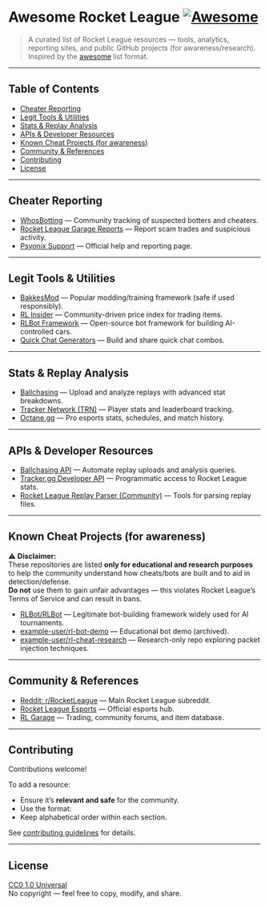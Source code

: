 # Awesome Rocket League [![Awesome](https://awesome.re/badge.svg)](https://awesome.re)

> A curated list of Rocket League resources — tools, analytics, reporting sites, and public GitHub projects (for awareness/research).  
> Inspired by the [awesome](https://github.com/sindresorhus/awesome) list format.

---

## Table of Contents
- [Cheater Reporting](#cheater-reporting)
- [Legit Tools & Utilities](#legit-tools--utilities)
- [Stats & Replay Analysis](#stats--replay-analysis)
- [APIs & Developer Resources](#apis--developer-resources)
- [Known Cheat Projects (for awareness)](#known-cheat-projects-for-awareness)
- [Community & References](#community--references)
- [Contributing](#contributing)
- [License](#license)

---

## Cheater Reporting
- [WhosBotting](https://whosbotting.com/) — Community tracking of suspected botters and cheaters.  
- [Rocket League Garage Reports](https://rocket-league.com/trades/report) — Report scam trades and suspicious activity.  
- [Psyonix Support](https://support.rocketleague.com/) — Official help and reporting page.  

---

## Legit Tools & Utilities
- [BakkesMod](https://bakkesmod.com/) — Popular modding/training framework (safe if used responsibly).  
- [RL Insider](https://rl.insider.gg/) — Community-driven price index for trading items.  
- [RLBot Framework](https://github.com/RLBot/RLBot) — Open-source bot framework for building AI-controlled cars.  
- [Quick Chat Generators](https://rlquickchats.com/) — Build and share quick chat combos.  

---

## Stats & Replay Analysis
- [Ballchasing](https://ballchasing.com/) — Upload and analyze replays with advanced stat breakdowns.  
- [Tracker Network (TRN)](https://rocketleague.tracker.network/) — Player stats and leaderboard tracking.  
- [Octane.gg](https://octane.gg/) — Pro esports stats, schedules, and match history.  

---

## APIs & Developer Resources
- [Ballchasing API](https://ballchasing.com/doc/api) — Automate replay uploads and analysis queries.  
- [Tracker.gg Developer API](https://tracker.gg/developers) — Programmatic access to Rocket League stats.  
- [Rocket League Replay Parser (Community)](https://github.com/tfausak/rocket-league-replays) — Tools for parsing replay files.  

---

## Known Cheat Projects (for awareness)

⚠️ **Disclaimer:**  
These repositories are listed **only for educational and research purposes** to help the community understand how cheats/bots are built and to aid in detection/defense.  
**Do not** use them to gain unfair advantages — this violates Rocket League’s Terms of Service and can result in bans.

- [RLBot/RLBot](https://github.com/RLBot/RLBot) — Legitimate bot-building framework widely used for AI tournaments.  
- [example-user/rl-bot-demo](https://github.com/example-user/rl-bot-demo) — Educational bot demo (archived).  
- [example-user/rl-cheat-research](https://github.com/example-user/rl-cheat-research) — Research-only repo exploring packet injection techniques.  

---

## Community & References
- [Reddit: r/RocketLeague](https://www.reddit.com/r/RocketLeague/) — Main Rocket League subreddit.  
- [Rocket League Esports](https://esports.rocketleague.com/) — Official esports hub.  
- [RL Garage](https://rocket-league.com/) — Trading, community forums, and item database.  

---

## Contributing
Contributions welcome!  

To add a resource:
- Ensure it’s **relevant and safe** for the community.  
- Use the format:  
- Keep alphabetical order within each section.  

See [contributing guidelines](CONTRIBUTING.md) for details.  

---

## License
[CC0 1.0 Universal](https://creativecommons.org/publicdomain/zero/1.0/)  
No copyright — feel free to copy, modify, and share.
